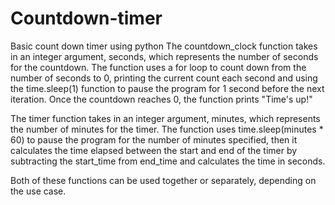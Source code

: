 # Countdown-timer
Basic count down timer using python 
The countdown_clock function takes in an integer argument, seconds, which represents the number of seconds for the countdown. The function uses a for loop to count down from the number of seconds to 0, printing the current count each second and using the time.sleep(1) function to pause the program for 1 second before the next iteration. Once the countdown reaches 0, the function prints "Time's up!"

The timer function takes in an integer argument, minutes, which represents the number of minutes for the timer. The function uses time.sleep(minutes * 60) to pause the program for the number of minutes specified, then it calculates the time elapsed between the start and end of the timer by subtracting the start_time from end_time and calculates the time in seconds.

Both of these functions can be used together or separately, depending on the use case.
